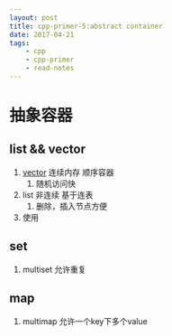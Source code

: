 ```yaml
---
layout: post
title: cpp-primer-5:abstract container
date: 2017-04-21
tags:
    - cpp
    - cpp-primer
    - read-notes
---
```



# 抽象容器

## list && vector
1. [vector](http://www.cplusplus.com/reference/vector/vector/) 连续内存 顺序容器
    1. 随机访问快
2. list 非连续 基于连表
    1. 删除，插入节点方便
3. 使用

<!--more-->
## set

1. multiset 允许重复

## map

1. multimap 允许一个key下多个value


